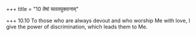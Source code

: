 +++
title = "10 तेषां सततयुक्तानाम्"

+++
10.10 To those who are always devout and who worship Me with love, I
give the power of discrimination, which leads them to Me.
